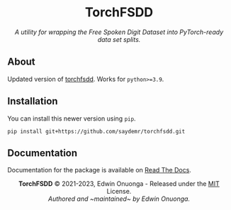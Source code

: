 <h1 align="center">
  TorchFSDD
</h1>

<p align="center">
  <em>A utility for wrapping the Free Spoken Digit Dataset into PyTorch-ready data set splits.</em>
</p>


## About

Updated version of [torchfsdd](https://github.com/eonu/torch-fsdd). Works for `python>=3.9`.

## Installation

You can install this newer version using `pip`.

```console
pip install git+https://github.com/saydemr/torchfsdd.git
```

## Documentation

Documentation for the package is available on [Read The Docs](https://torch-fsdd.readthedocs.io/en/latest).

<p align="center">
  <b>TorchFSDD</b> &copy; 2021-2023, Edwin Onuonga - Released under the <a href="https://opensource.org/licenses/MIT">MIT</a> License.<br/>
  <em>Authored and ~maintained~ by Edwin Onuonga.</em>
</p>
